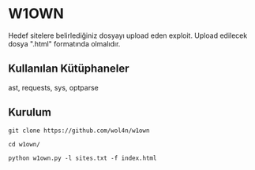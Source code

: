 # W1OWN
Hedef sitelere belirlediğiniz dosyayı upload eden exploit. Upload edilecek dosya ".html" formatında olmalıdır.

## Kullanılan Kütüphaneler
ast, requests, sys, optparse

## Kurulum
`git clone https://github.com/wol4n/w1own`

`cd w1own/`

`python w1own.py -l sites.txt -f index.html`
